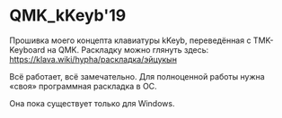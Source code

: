 # QMK_kKeyb'19
Прошивка моего концепта клавиатуры kKeyb, переведённая с TMK-Keyboard на QMK.
Раскладку можно глянуть здесь: https://klava.wiki/hypha/раскладка/эйцукын

Всё работает, всё замечательно. Для полноценной работы нужна «своя» программная раскладка в ОС.

Она пока существует только для Windows.
